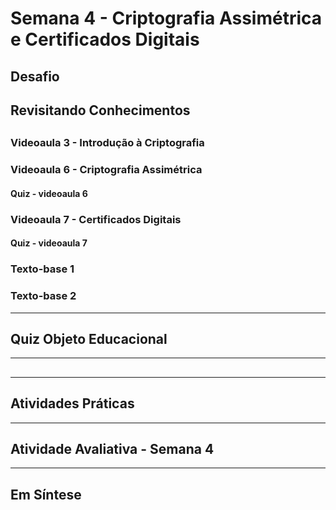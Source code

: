 # Semana 4 - Criptografia Assimétrica e Certificados Digitais

## Desafio

## Revisitando Conhecimentos

##
### Videoaula 3 - Introdução à Criptografia



### Videoaula 6 - Criptografia Assimétrica
#### Quiz - videoaula 6
### Videoaula 7 - Certificados Digitais
#### Quiz - videoaula 7
### Texto-base 1
### Texto-base 2

---

## Quiz Objeto Educacional

---

##

---

## Atividades Práticas

---

## Atividade Avaliativa - Semana 4

---

## Em Síntese